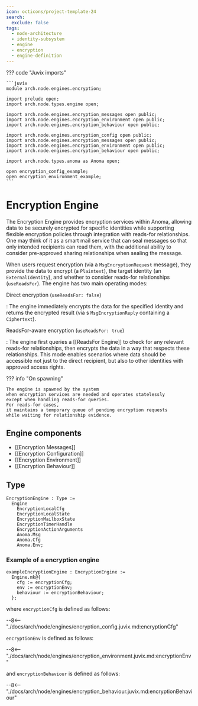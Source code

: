 ```yaml
---
icon: octicons/project-template-24
search:
  exclude: false
tags:
  - node-architecture
  - identity-subsystem
  - engine
  - encryption
  - engine-definition
---
```


??? code "Juvix imports"

    ```juvix
    module arch.node.engines.encryption;

    import prelude open;
    import arch.node.types.engine open;

    import arch.node.engines.encryption_messages open public;
    import arch.node.engines.encryption_environment open public;
    import arch.node.engines.encryption_behaviour open public;

    import arch.node.engines.encryption_config open public;
    import arch.node.engines.encryption_messages open public;
    import arch.node.engines.encryption_environment open public;
    import arch.node.engines.encryption_behaviour open public;

    import arch.node.types.anoma as Anoma open;

    open encryption_config_example;
    open encryption_environment_example;
    ```

# Encryption Engine

The Encryption Engine provides encryption services within Anoma, allowing data to be securely
encrypted for specific identities while supporting flexible encryption policies through integration
with reads-for relationships. One may think of it as a smart mail service that can seal messages so that
only intended recipients can read them, with the additional ability to consider pre-approved sharing
relationships when sealing the message.

When users request encryption (via a `MsgEncryptionRequest` message), they provide the data to encrypt
(a `Plaintext`), the target identity (an `ExternalIdentity`), and whether to consider reads-for
relationships (`useReadsFor`). The engine has two main operating modes:

Direct encryption (`useReadsFor: false`)

: The engine immediately encrypts the data for the
specified identity and returns the encrypted result (via s `MsgEncryptionReply` containing a
`Ciphertext`).

ReadsFor-aware encryption (`useReadsFor: true`)

: The engine first queries a [[ReadsFor Engine]] to
check for any relevant reads-for relationships, then encrypts the data in a way that respects these
relationships. This mode enables scenarios where data should be accessible not just to the direct
recipient, but also to other identities with approved access rights.

??? info "On spawning"

    The engine is spawned by the system
    when encryption services are needed and operates statelessly
    except when handling reads-for queries.
    For reads-for cases,
    it maintains a temporary queue of pending encryption requests
    while waiting for relationship evidence.

## Engine components

- [[Encryption Messages]]
- [[Encryption Configuration]]
- [[Encryption Environment]]
- [[Encryption Behaviour]]

## Type

<!-- --8<-- [start:EncryptionEngine] -->
```juvix
EncryptionEngine : Type :=
  Engine
    EncryptionLocalCfg
    EncryptionLocalState
    EncryptionMailboxState
    EncryptionTimerHandle
    EncryptionActionArguments
    Anoma.Msg
    Anoma.Cfg
    Anoma.Env;
```
<!-- --8<-- [end:EncryptionEngine] -->

### Example of a encryption engine

<!-- --8<-- [start:exampleEncryptionEngine] -->
```juvix
exampleEncryptionEngine : EncryptionEngine :=
  Engine.mk@{
    cfg := encryptionCfg;
    env := encryptionEnv;
    behaviour := encryptionBehaviour;
  };
```
<!-- --8<-- [end:exampleEncryptionEngine] -->

where `encryptionCfg` is defined as follows:

--8<-- "./docs/arch/node/engines/encryption_config.juvix.md:encryptionCfg"

`encryptionEnv` is defined as follows:

--8<-- "./docs/arch/node/engines/encryption_environment.juvix.md:encryptionEnv"

and `encryptionBehaviour` is defined as follows:

--8<-- "./docs/arch/node/engines/encryption_behaviour.juvix.md:encryptionBehaviour"
